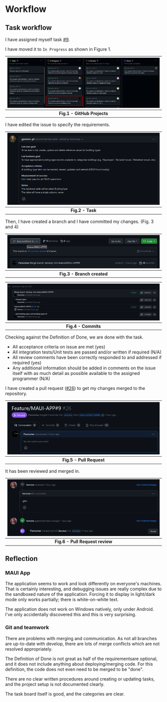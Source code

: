 # Workflow

## Task workflow

I have assigned myself task [#9](https://github.com/Software-Engineering-Red/MAUI-APP/issues/9).

I have moved it to `In Progress` as shown in Figure 1.

| ![ghproject.png](./images/ghproject.png) |
|:----------------------------------------:|
|       **Fig.1 - GitHub Projects**        |

I have edited the issue to specify the requirements.

| ![ghissue.png](./images/ghissue.png) |
|:------------------------------------:|
|           **Fig.2 - Task**           |


Then, I have created a branch and I have committed my changes. (Fig. 3 and 4)

| ![ghbranch.png](./images/ghbranch.png) |
|:--------------------------------------:|
|       **Fig.3 - Branch created**       |

| ![ghbranch2.png](./images/ghbranch2.png) |
|:----------------------------------------:|
|           **Fig.4 - Commits**            |

Checking against the Definition of Done, we are done with the task.

 - All acceptance criteria on issue are met (yes)
 - All integration tests/Unit tests are passed and/or written if required (N/A)
 - All review comments have been correctly responded to and addressed if required (yes)
 - Any additional information should be added in comments on the issue itself with as much detail as possible available to the assigned programmer (N/A)

I have created a pull request ([#26](https://github.com/Software-Engineering-Red/MAUI-APP/pull/26)) to get my changes merged to the repository.

| ![ghpr.png](./images/ghpr.png) |
|:------------------------------:|
|    **Fig.5 - Pull Request**    |


It has been reviewed and merged in.

| ![ghpr2.png](./images/ghpr2.png) |
|:--------------------------------:|
| **Fig.6 - Pull Request review**  |


## Reflection

### MAUI App

The application seems to work and look differently on everyone's machines.
That is certainly interesting, and debugging issues are really complex due to the sandboxed nature of the application.
Forcing it to display in light/dark mode only works partially; there is white-on-white text.

The application does not work on Windows natively, only under Android.
I've only accidentally discovered this and this is very surprising.

### Git and teamwork
There are problems with merging and communication. As not all branches are up-to-date with develop, there are lots of merge conflicts
which are not resolved appropriately.

The Definition of Done is not great as half of the requirementsare optional, and it does not include anything about deploying/merging code.
For this definition, the code does not even need to be merged to be "done".

There are no clear written procedures around creating or updating tasks,
and the project setup is not documented clearly.

The task board itself is good, and the categories are clear.

